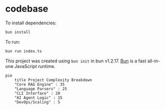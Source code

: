 # codebase

To install dependencies:

```bash
bun install
```

To run:

```bash
bun run index.ts
```

This project was created using `bun init` in bun v1.2.17. [Bun](https://bun.sh) is a fast all-in-one JavaScript runtime.

```mermaid
pie
    title Project Complexity Breakdown
    "Core RAG Engine" : 35
    "Language Parsers" : 25
    "CLI Interface" : 20
    "AI Agent Logic" : 15
    "DevOps/Scaling" : 5
```